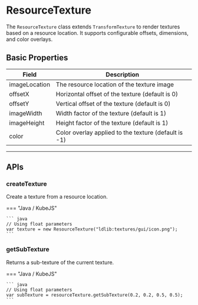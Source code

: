 
# ResourceTexture

The `ResourceTexture` class extends `TransformTexture` to render textures based on a resource location. It supports configurable offsets, dimensions, and color overlays.

## Basic Properties

| Field         | Description                                                |
|---------------|------------------------------------------------------------|
| imageLocation | The resource location of the texture image                 |
| offsetX       | Horizontal offset of the texture (default is 0)            |
| offsetY       | Vertical offset of the texture (default is 0)              |
| imageWidth    | Width factor of the texture (default is 1)                 |
| imageHeight   | Height factor of the texture (default is 1)                |
| color         | Color overlay applied to the texture (default is -1)       |

---

## APIs

### createTexture

Create a texture from a resource location.

=== "Java / KubeJS"

    ``` java
    // Using float parameters
    var texture = new ResourceTexture("ldlib:textures/gui/icon.png");
    ```

### getSubTexture

Returns a sub-texture of the current texture.

=== "Java / KubeJS"

    ``` java
    // Using float parameters
    var subTexture = resourceTexture.getSubTexture(0.2, 0.2, 0.5, 0.5);
    ```
